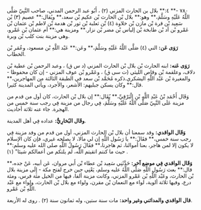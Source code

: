 ٧٨٠ -** ٤:** بلال بن الحارث المزني (٢) ، أَبُو عبد الرحمن المدني، صاحب النَّبِيّ صَلَّى اللَّهُ عَلَيْهِ وسَلَّمَ،** وهو:** بلال بْن الحارث بْن عكيم بْن سعد،** ويُقال:** عصيم (٣) بْن سَعِيد بْن قرة بْن مازن بْن خلاوة (٤) بْن ثعلبة بْن ثور بْن هدمة بْن لاطم بْن عثمان بْن عَمْرو بْن أد بْن طابخة بْن إلياس بْن مضر بْن نزار.** ومزينة هي:** أم عثمان بْن عَمْرو، وهي مزينة بنت كلب بْن وبرة.

**رَوَى عَن:** الني (٤) صَلَّى اللَّهُ عَلَيْهِ وسَلَّمَ،** وعَن:** عَبْد اللَّهِ بْن مسعود، وعُمَر بْن الخطاب.

**رَوَى عَنه:** ابنه الحارث بْن بلال بْن الحارث المزني (د س ق) ، وعبد الرحمن بْن عطية بْن دلاف، وعلقمة بْن وقاص الليثي (ت سى ق) ، وعَمْرو بْن عوف المزني - إن كان محفوظا - والمغيرة بْن عَبْد اللَّهِ اليشكري.ذكره مُحَمَّد بْن سعد في الطبقة الثالثة من المهاجرين،** قال:** وكان يسكن جبليهم: الأشعر، والأجرد، ويأتي المدينة كثيرا.

وَقَال أَحْمَد بْنُ عَبْدِ اللَّهِ بْنِ الْبَرْقِيِّ،** يُقَال:** إن بلال بْن الحارث، كان أول من قدم من مزينة عَلَى النَّبِيّ صَلَّى اللَّهُ عَلَيْهِ وسَلَّمَ، فِي رجال من مزينة فِي رجب سنة خمس من الهجرة. جاء عنه ثلاثة أحاديث.

**وقَال البُخارِيُّ:** عداده فِي أهل المدينة.

**وَقَال الواقدي:** وقد سمعنا أن بلال بْن الحارث المزني، أول من قدم من وفد مزينة فِي رجب سنة خمس،** فقَالَ:** يا رَسُول اللَّهِ إن لي مالا، لا يصلحه غيري، فإن كان الإسلام لا يكون إلا لمن هاجر، بعنا أموالنا، ثم هاجرنا،** فقَالَ رَسُولُ اللَّهِ صلى الله عليه وسلم:** حيث ما كنتم اتقيتم اللَّه، لم يلتكم من أعمالكم شيئا" (١) .

**وَقَال الواقدي فِي موضع آخر:** حَدَّثَنِي سَعِيد بْن عطاء بْن أَبي مروان، عَن أبيه، عَنْ جده،** قال:** بعث رَسُول اللَّهِ صَلَّى اللَّهُ عليه وسلم، يَعْنِي حين خرج لفتح مكة - إِلَى مزينة بلال بْن الحارث، وعَبْد اللَّهِ بْن عَمْرو المزني، وكانت مزينة ألفا، فيها من الخيل مئة فرس، ومئة درع، وفيها ثلاثة ألوية، لواء مع النعمان بْن مقرن، ولواء مع بلال بْن الحارث، ولواء مع عَبْد اللَّهِ بْن عَمْرو.

**قال الواقدي والمدائني وغير واحد:** مات سنة ستين، وله ثمانون سنة (٢) . روى له الأربعة.